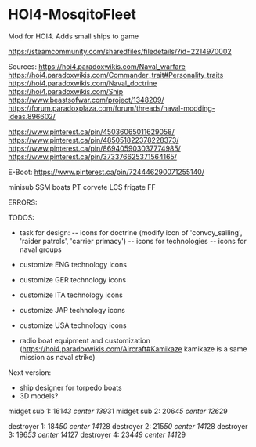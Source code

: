 # HOI4-MosqitoFleet
Mod for HOI4. Adds small ships to game

https://steamcommunity.com/sharedfiles/filedetails/?id=2214970002

Sources:
https://hoi4.paradoxwikis.com/Naval_warfare
https://hoi4.paradoxwikis.com/Commander_trait#Personality_traits
https://hoi4.paradoxwikis.com/Naval_doctrine
https://hoi4.paradoxwikis.com/Ship
https://www.beastsofwar.com/project/1348209/
https://forum.paradoxplaza.com/forum/threads/naval-modding-ideas.896602/


https://www.pinterest.ca/pin/45036065011629058/
https://www.pinterest.ca/pin/485051822378228373/
https://www.pinterest.ca/pin/869405903037774985/
https://www.pinterest.ca/pin/373376625371564165/

E-Boot: https://www.pinterest.ca/pin/724446290071255140/

minisub SSM
boats PT
corvete LCS
frigate FF

ERRORS:


TODOS:
- task for design:
-- icons for doctrine (modify icon of 'convoy_sailing', 'raider patrols', 'carrier primacy')
-- icons for technologies
-- icons for naval groups

- customize ENG technology icons
- customize GER technology icons
- customize ITA technology icons
- customize JAP technology icons
- customize USA technology icons

- radio boat equipment and customization (https://hoi4.paradoxwikis.com/Aircraft#Kamikaze kamikaze is a same mission as naval strike)

Next version:
- ship designer for torpedo boats
- 3D models?






midget sub 1: 161*43 center 139*31
midget sub 2: 206*45 center 126*29


destroyer 1: 184*50 center 141*28
destroyer 2: 215*50 center 141*28
destroyer 3: 196*53 center 141*27
destroyer 4: 234*49 center 141*29
